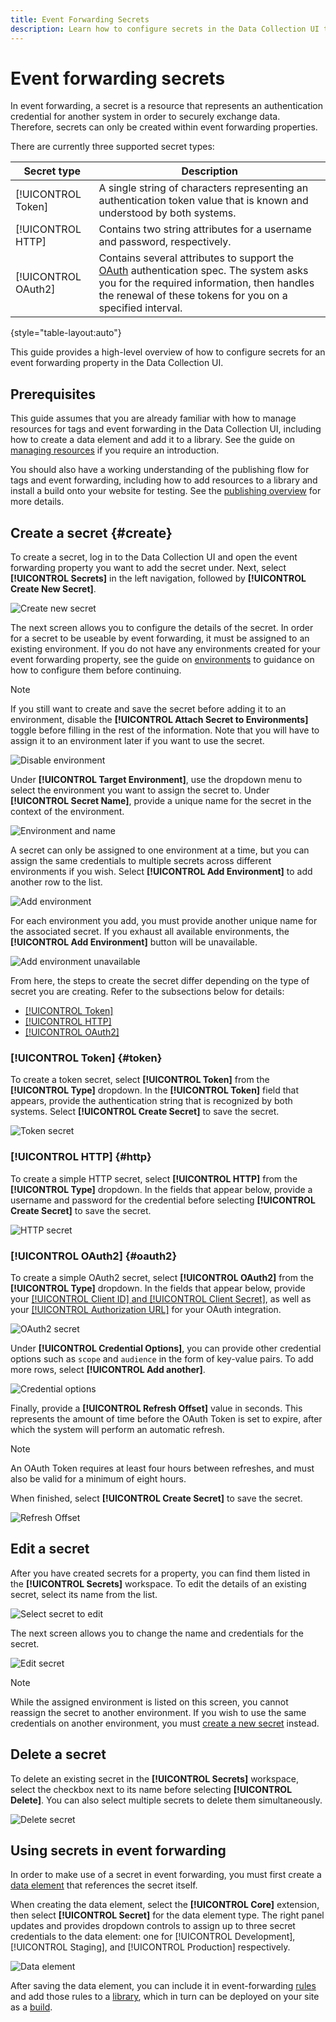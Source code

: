 ```yaml
---
title: Event Forwarding Secrets
description: Learn how to configure secrets in the Data Collection UI to authenticate to your event forwarding properties.
---
```

# Event forwarding secrets

In event forwarding, a secret is a resource that represents an authentication credential for another system in order to securely exchange data. Therefore, secrets can only be created within event forwarding properties.

There are currently three supported secret types:

| Secret type | Description |
| --- | --- |
| [!UICONTROL Token] | A single string of characters representing an authentication token value that is known and understood by both systems. |
| [!UICONTROL HTTP] | Contains two string attributes for a username and password, respectively. |
| [!UICONTROL OAuth2] | Contains several attributes to support the [OAuth](https://datatracker.ietf.org/doc/html/rfc6749) authentication spec. The system asks you for the required information, then handles the renewal of these tokens for you on a specified interval. |

{style="table-layout:auto"}

This guide provides a high-level overview of how to configure secrets for an event forwarding property in the Data Collection UI.

<!-- (Add once API docs are published)
For detailed guidance on how to manage secrets in the Reactor API, including example JSON of a secret's structure, refer to the [secrets endpoint guide].
-->

## Prerequisites

This guide assumes that you are already familiar with how to manage resources for tags and event forwarding in the Data Collection UI, including how to create a data element and add it to a library. See the guide on [managing resources](../managing-resources/overview.md) if you require an introduction.

You should also have a working understanding of the publishing flow for tags and event forwarding, including how to add resources to a library and install a build onto your website for testing. See the [publishing overview](../publishing/overview.md) for more details.

## Create a secret {#create}

To create a secret, log in to the Data Collection UI and open the event forwarding property you want to add the secret under. Next, select **[!UICONTROL Secrets]** in the left navigation, followed by **[!UICONTROL Create New Secret]**.

![Create new secret](../../images/ui/event-forwarding/secrets/create-new-secret.png)

The next screen allows you to configure the details of the secret. In order for a secret to be useable by event forwarding, it must be assigned to an existing environment. If you do not have any environments created for your event forwarding property, see the guide on [environments](../publishing/environments.md) to guidance on how to configure them before continuing.

>[!NOTE]
>
>If you still want to create and save the secret before adding it to an environment, disable the **[!UICONTROL Attach Secret to Environments]** toggle before filling in the rest of the information. Note that you will have to assign it to an environment later if you want to use the secret.
>
>![Disable environment](../../images/ui/event-forwarding/secrets/env-disabled.png)

Under **[!UICONTROL Target Environment]**, use the dropdown menu to select the environment you want to assign the secret to. Under **[!UICONTROL Secret Name]**, provide a unique name for the secret in the context of the environment.

![Environment and name](../../images/ui/event-forwarding/secrets/env-and-name.png)

A secret can only be assigned to one environment at a time, but you can assign the same credentials to multiple secrets across different environments if you wish. Select **[!UICONTROL Add Environment]** to add another row to the list.

![Add environment](../../images/ui/event-forwarding/secrets/add-env.png)

For each environment you add, you must provide another unique name for the associated secret. If you exhaust all available environments, the **[!UICONTROL Add Environment]** button will be unavailable.

![Add environment unavailable](../../images/ui/event-forwarding/secrets/add-env-greyed.png)

From here, the steps to create the secret differ depending on the type of secret you are creating. Refer to the subsections below for details:

* [[!UICONTROL Token]](#token)
* [[!UICONTROL HTTP]](#http)
* [[!UICONTROL OAuth2]](#oauth2)

### [!UICONTROL Token] {#token}

To create a token secret, select **[!UICONTROL Token]** from the **[!UICONTROL Type]** dropdown. In the **[!UICONTROL Token]** field that appears, provide the authentication string that is recognized by both systems. Select **[!UICONTROL Create Secret]** to save the secret.

![Token secret](../../images/ui/event-forwarding/secrets/token-secret.png)

### [!UICONTROL HTTP] {#http}

To create a simple HTTP secret, select **[!UICONTROL HTTP]** from the **[!UICONTROL Type]** dropdown. In the fields that appear below, provide a username and password for the credential before selecting **[!UICONTROL Create Secret]** to save the secret.

![HTTP secret](../../images/ui/event-forwarding/secrets/http-secret.png)

### [!UICONTROL OAuth2] {#oauth2}

To create a simple OAuth2 secret, select **[!UICONTROL OAuth2]** from the **[!UICONTROL Type]** dropdown. In the fields that appear below, provide your [[!UICONTROL Client ID] and [!UICONTROL Client Secret]](https://www.oauth.com/oauth2-servers/client-registration/client-id-secret/), as well as your [[!UICONTROL Authorization URL]](https://www.oauth.com/oauth2-servers/authorization/the-authorization-request/) for your OAuth integration.

![OAuth2 secret](../../images/ui/event-forwarding/secrets/oauth-secret-1.png)

Under **[!UICONTROL Credential Options]**, you can provide other credential options such as `scope` and `audience` in the form of key-value pairs. To add more rows, select **[!UICONTROL Add another]**.

![Credential options](../../images/ui/event-forwarding/secrets/oauth-secret-2.png)

Finally, provide a **[!UICONTROL Refresh Offset]** value in seconds. This represents the amount of time before the OAuth Token is set to expire, after which the system will perform an automatic refresh.

>[!NOTE]
>
>An OAuth Token requires at least four hours between refreshes, and must also be valid for a minimum of eight hours.

When finished, select **[!UICONTROL Create Secret]** to save the secret.

![Refresh Offset](../../images/ui/event-forwarding/secrets/oauth-secret-3.png)

## Edit a secret

After you have created secrets for a property, you can find them listed in the **[!UICONTROL Secrets]** workspace. To edit the details of an existing secret, select its name from the list.

![Select secret to edit](../../images/ui/event-forwarding/secrets/edit-secret.png)

The next screen allows you to change the name and credentials for the secret.

![Edit secret](../../images/ui/event-forwarding/secrets/edit-secret-config.png)

>[!NOTE]
>
>While the assigned environment is listed on this screen, you cannot reassign the secret to another environment. If you wish to use the same credentials on another environment, you must [create a new secret](#create) instead.

## Delete a secret

To delete an existing secret in the  **[!UICONTROL Secrets]** workspace, select the checkbox next to its name before selecting **[!UICONTROL Delete]**. You can also select multiple secrets to delete them simultaneously.

![Delete secret](../../images/ui/event-forwarding/secrets/delete.png)

## Using secrets in event forwarding

In order to make use of a secret in event forwarding, you must first create a [data element](../managing-resources/data-elements.md) that references the secret itself.

When creating the data element, select the **[!UICONTROL Core]** extension, then select **[!UICONTROL Secret]** for the data element type. The right panel updates and provides dropdown controls to assign up to three secret credentials to the data element: one for [!UICONTROL Development], [!UICONTROL Staging], and [!UICONTROL Production] respectively.

![Data element](../../images/ui/event-forwarding/secrets/data-element.png)

After saving the data element, you can include it in event-forwarding [rules](../managing-resources/rules.md) and add those rules to a [library](../publishing/libraries.md), which in turn can be deployed on your site as a [build](../publishing/builds.md).

<!-- (Add once API docs are published)
## Next steps

This guide covered how to manage secrets in the Data Collection UI. For information on how to interact with secrets using the Reactor API, see the [secrets endpoint guide].
-->
